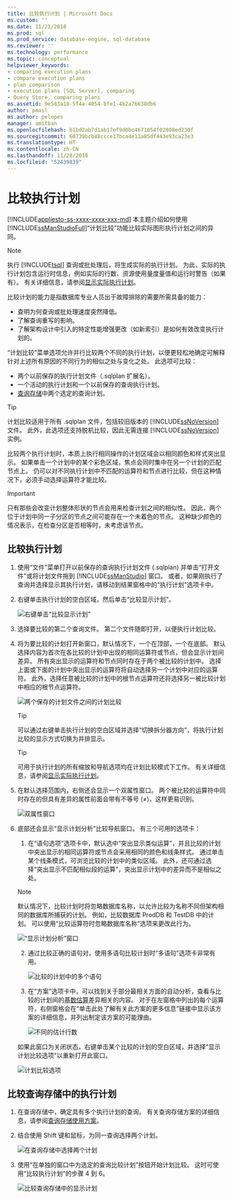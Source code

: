 ```yaml
---
title: 比较执行计划 | Microsoft Docs
ms.custom: ''
ms.date: 11/21/2018
ms.prod: sql
ms.prod_service: database-engine, sql-database
ms.reviewer: ''
ms.technology: performance
ms.topic: conceptual
helpviewer_keywords:
- comparing execution plans
- compare execution plans
- plan comparison
- execution plans [SQL Server], comparing
- Query Store, comparing plans
ms.assetid: 9e583a18-5f4a-4054-bfe1-4b2a76630db6
author: pmasl
ms.author: pelopes
manager: amitban
ms.openlocfilehash: b1bd2ab7d1ab17ef9d0bc4671054f02808ed230f
ms.sourcegitcommit: 60739bcb48ccce17bca4e11a85df443e93ca23e3
ms.translationtype: HT
ms.contentlocale: zh-CN
ms.lasthandoff: 11/28/2018
ms.locfileid: "52439839"
---
```

# <a name="compare-execution-plans"></a>比较执行计划
[!INCLUDE[appliesto-ss-xxxx-xxxx-xxx-md](../../includes/appliesto-ss-xxxx-xxxx-xxx-md.md)]
本主题介绍如何使用 [!INCLUDE[ssManStudioFull](../../includes/ssmanstudiofull-md.md)]“计划比较”功能比较实际图形执行计划之间的异同。 
  
> [!NOTE]
> 执行 [!INCLUDE[tsql](../../includes/tsql-md.md)] 查询或批处理后，将生成实际的执行计划。 为此，实际的执行计划包含运行时信息，例如实际的行数、资源使用量度量值和运行时警告（如果有）。 有关详细信息，请参阅[显示实际执行计划](../../relational-databases/performance/display-an-actual-execution-plan.md)。
  
比较计划的能力是指数据库专业人员出于故障排除的需要所需具备的能力：
-   查明为何查询或批处理速度突然降低。
-   了解查询重写的影响。
-   了解架构设计中引入的特定性能增强更改（如新索引）是如何有效改变执行计划的。  
 
“计划比较”菜单选项允许并行比较两个不同的执行计划，以便更轻松地确定可解释针对上述所有原因的不同行为的相似之处与变化之处。 此选项可比较：
- 两个以前保存的执行计划文件（.sqlplan 扩展名）。
- 一个活动的执行计划和一个以前保存的查询执行计划。
- [查询存储](../../relational-databases/performance/monitoring-performance-by-using-the-query-store.md)中两个选定的查询计划。

> [!TIP]
> 计划比较适用于所有 .sqlplan 文件，包括较旧版本的 [!INCLUDE[ssNoVersion](../../includes/ssnoversion-md.md)] 文件。 此外，此选项还支持脱机比较，因此无需连接 [!INCLUDE[ssNoVersion](../../includes/ssnoversion-md.md)] 实例。 

比较两个执行计划时，本质上执行相同操作的计划区域会以相同颜色和样式突出显示。 如果单击一个计划中的某个彩色区域，焦点会同时集中在另一个计划的匹配节点上。 仍可以对不同执行计划中不匹配的运算符和节点进行比较，但在这种情况下，必须手动选择运算符才能比较。

> [!IMPORTANT]
> 只有那些会改变计划整体形状的节点会用来检查计划之间的相似性。 因此，两个位于计划中同一子分区的节点之间可能存在一个未着色的节点。 这种缺少颜色的情况表示，在检查分区是否相等时，未考虑该节点。
  
## <a name="to-compare-execution-plans"></a>比较执行计划
  
1.  使用“文件”菜单打开以前保存的查询执行计划文件 (.sqlplan) 并单击“打开文件”或将计划文件拖到 [!INCLUDE[ssManStudio](../../includes/ssManStudio-md.md)] 窗口。 或者，如果刚执行了查询并选择显示其执行计划，请移动到结果窗格中的“执行计划”选项卡中。 

2.  右键单击执行计划的空白区域，然后单击“比较显示计划”。 

    ![右键单击“比较显示计划”](../../relational-databases/performance/media/plancomparisonmenuoption.png "Right-click Compare Showplan")   

3.  选择要比较的第二个查询文件。 第二个文件随即打开，以便执行计划比较。

4.  将为要比较的计划打开新窗口，默认情况下，一个在顶部，一个在底部。 默认选择内容为首次在各比较的计划中出现的相同运算符或节点，但会显示计划间差异。 所有突出显示的运算符和节点同时存在于两个被比较的计划中。 选择上面或下面的计划中突出显示的运算符将自动选择另一个计划中对应的运算符。 此外，选择任意被比较的计划中的根节点运算符还将选择另一被比较计划中相应的根节点运算符。

    ![两个保存的计划文件之间的计划比较](../../relational-databases/performance/media/plancomparison-plans.png "Plan comparison of two saved plan files")  

     > [!TIP]
     > 可以通过右键单击执行计划的空白区域并选择“切换拆分器方向”，将执行计划比较的显示方式切换为并排显示。

     > [!TIP]
     > 可用于执行计划的所有缩放和导航选项均在计划比较模式下工作。 有关详细信息，请参阅[显示实际执行计划](../../relational-databases/performance/display-an-actual-execution-plan.md)。

5.  在默认选择范围内，右侧还会显示一个双属性窗口。 两个被比较的运算符中同时存在的但具有差异的属性前面会带有不等号 (≠)，这样更易识别。

    ![双属性窗口](../../relational-databases/performance/media/plancomparison-properties.png "Dual properties window")  

6.  底部还会显示“显示计划分析”比较导航窗口。 有三个可用的选项卡：

    1.  在“语句选项”选项卡中，默认选中“突出显示类似运算”，并且比较的计划中突出显示的相同运算符或节点会采用相同的颜色和线条样式。 通过单击某个线条模式，可浏览比较的计划中的类似区域。 此外，还可通过选择“突出显示不匹配相似段的运算”，突出显示计划中的差异而不是相似之处。 
    
       > [!NOTE]
       > 默认情况下，比较计划时将忽略数据库名称，以允许比较为名称不同但架构相同的数据库所捕获的计划。 例如，比较数据库 ProdDB 和 TestDB 中的计划。 可以使用“比较运算符时忽略数据库名称”选项来更改此行为。

       ![“显示计划分析”窗口](../../relational-databases/performance/media/plancomparison-analysis.png "Showplan Analysis window") 

    2.  通过比较正确的语句对，使用多语句比较计划时“多语句”选项卡非常有用。

        ![比较的计划中的多个语句](../../relational-databases/performance/media/plancomparison-multiple.png "Multiple statements in compared plan")  

    3.  在“方案”选项卡中，可以找到关于部分最相关方面的自动分析，查看与比较的计划间的[基数估算](../../relational-databases/performance/cardinality-estimation-sql-server.md)差异相关的内容。 对于在左窗格中列出的每个运算符，右侧窗格会在“单击此处了解有关此方案的更多信息”链接中显示该方案的详细信息，并列出制定该方案的可能理由。 

        ![不同的估计行数](../../relational-databases/performance/media/plancomparison-scenarios.png "Different estimated rows")  

    如果此窗口为关闭状态，右键单击某个比较的计划的空白区域，并选择“显示计划比较选项”以重新打开此窗口。

    ![计划比较选项](../../relational-databases/performance/media/plancomparison-options.png "Plan compare options")  

## <a name="to-compare-execution-plans-in-query-store"></a>比较查询存储中的执行计划

1.  在查询存储中，确定具有多个执行计划的查询。 有关查询存储方案的详细信息，请参阅[查询存储使用方案](../../relational-databases/performance/query-store-usage-scenarios.md#identify-and-tune-top-resource-consuming-queries)。

2.  结合使用 Shift 键和鼠标，为同一查询选择两个计划。 

    ![在查询存储中选择两个计划](../../relational-databases/performance/media/plancomparison-querystore.png "Select two plans in Query Store")   

3.  使用“在单独的窗口中为选定的查询比较计划”按钮开始计划比较。 这时可使用“比较执行计划”的步骤 4 到 6。 

    ![比较查询存储中的显示计划](../../relational-databases/performance/media/plancomparison-querystoreoption.png "Compare Showplan in Query Store") 
